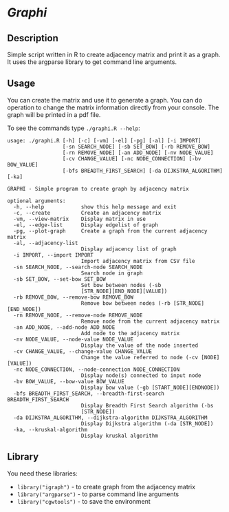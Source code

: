 # *Graphi*

## Description

Simple script written in R to create adjacency matrix and print it as a graph. It 
uses the argparse library to get command line arguments.

## Usage

You can create the matrix and use it to generate a graph. 
You can do operation to change the matrix information directly from your console.
The graph will be printed in a pdf file.

To see the commands type `./graphi.R --help`:

```
usage: ./graphi.R [-h] [-c] [-vm] [-el] [-pg] [-al] [-i IMPORT]
                  [-sn SEARCH_NODE] [-sb SET_BOW] [-rb REMOVE_BOW]
                  [-rn REMOVE_NODE] [-an ADD_NODE] [-nv NODE_VALUE]
                  [-cv CHANGE_VALUE] [-nc NODE_CONNECTION] [-bv BOW_VALUE]
                  [-bfs BREADTH_FIRST_SEARCH] [-da DIJKSTRA_ALGORITHM] [-ka]

GRAPHI - Simple program to create graph by adjacency matrix

optional arguments:
  -h, --help            show this help message and exit
  -c, --create          Create an adjacency matrix
  -vm, --view-matrix    Display matrix in use
  -el, --edge-list      Display edgelist of graph
  -pg, --plot-graph     Create a graph from the current adjacency matrix
  -al, --adjacency-list
                        Display adjacency list of graph
  -i IMPORT, --import IMPORT
                        Import adjacency matrix from CSV file
  -sn SEARCH_NODE, --search-node SEARCH_NODE
                        Search node in graph
  -sb SET_BOW, --set-bow SET_BOW
                        Set bow between nodes (-sb
                        [STR_NODE][END_NODE][VALUE])
  -rb REMOVE_BOW, --remove-bow REMOVE_BOW
                        Remove bow between nodes (-rb [STR_NODE][END_NODE])
  -rn REMOVE_NODE, --remove-node REMOVE_NODE
                        Remove node from the current adjacency matrix
  -an ADD_NODE, --add-node ADD_NODE
                        Add node to the adjacency matrix
  -nv NODE_VALUE, --node-value NODE_VALUE
                        Display the value of the node inserted
  -cv CHANGE_VALUE, --change-value CHANGE_VALUE
                        Change the value referred to node (-cv [NODE][VALUE])
  -nc NODE_CONNECTION, --node-connection NODE_CONNECTION
                        Display node(s) connected to input node
  -bv BOW_VALUE, --bow-value BOW_VALUE
                        Display bow value (-gb [START_NODE][ENDNODE])
  -bfs BREADTH_FIRST_SEARCH, --breadth-first-search BREADTH_FIRST_SEARCH
                        Display Breadth First Search algorithm (-bs
                        [STR_NODE])
  -da DIJKSTRA_ALGORITHM, --dijkstra-algorithm DIJKSTRA_ALGORITHM
                        Display Dijkstra algorithm (-da [STR_NODE])
  -ka, --kruskal-algorithm
                        Display kruskal algorithm

```
## Library

You need these libraries:

*	`library("igraph")` - to create graph from the adjacency matrix
*	`library("argparse")` - to parse command line arguments
*	`library("cgwtools")` - to save the environment


